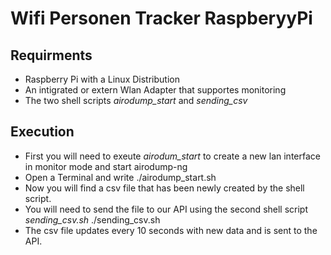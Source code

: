 # Wifi Personen Tracker RaspberyyPi
## Requirments
- Raspberry Pi with a Linux Distribution
- An intigrated or extern Wlan Adapter that supportes monitoring
- The two shell scripts *airodump_start* and *sending_csv*

## Execution
- First you will need to exeute *airodum_start* to create a new lan interface in monitor mode and start airodump-ng
- Open a Terminal and write
	./airodump_start.sh
- Now you will find a csv file that has been newly created by the shell script. 
- You will need to send the file to our API using the second shell script *sending_csv.sh*
	./sending_csv.sh
- The csv file updates every 10 seconds with new data and is sent to the API.
